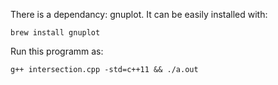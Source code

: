 There is a dependancy: gnuplot. It can be easily installed with:

	brew install gnuplot
	
Run this programm as:

	g++ intersection.cpp -std=c++11 && ./a.out
